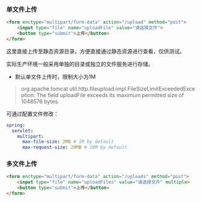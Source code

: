 ### 单文件上传
```html
<form enctype="multipart/form-data" action="/upload" method="post">
    <input type="file" name="uploadFile" value="请选择文件">
    <button type="submit">上传</button>
</form>
```

这里直接上传至静态资源目录，方便直接通过静态资源进行查看，仅供测试。

实际生产环境一般采用单独的目录或独立的文件服务进行存储。

- 默认单文件上传时，限制大小为1M

> org.apache.tomcat.util.http.fileupload.impl.FileSizeLimitExceededException: The field uploadFile exceeds its maximum permitted size of 1048576 bytes.

可通过配置文件修改：

```yaml
spring:
  servlet:
    multipart:
      max-file-size: 2MB # 1M by default
      max-request-size: 20MB # 10M by default
```

### 多文件上传
```html
<form enctype="multipart/form-data" action="/uploads" method="post">
    <input type="file" name="uploadFiles" value="请选择文件" multiple>
    <button type="submit">上传</button>
</form>
```
